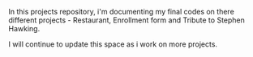 In this projects repository, i'm documenting my final codes on there different projects - Restaurant, Enrollment form and Tribute to Stephen Hawking. 

I will continue to update this space as i work on more projects.
